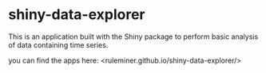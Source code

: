 # shiny-data-explorer

This is an application built with the Shiny package to perform basic analysis of data containing time series.

you can find the apps here:
<ruleminer.github.io/shiny-data-explorer/>
